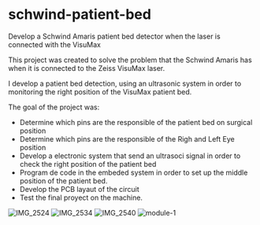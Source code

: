 # schwind-patient-bed
Develop a Schwind Amaris patient bed detector when the laser is connected with the VisuMax

This project was created to solve the problem that the Schwind Amaris has when it is connected to the Zeiss VisuMax laser.

I develop a patient bed detection, using an ultrasonic system in order to monitoring the right position of the VisuMax patient bed.

The goal of the project was:
- Determine which pins are the responsible of the patient bed on surgical position
- Determine which pins are the responsible of the Righ and Left Eye position
- Develop a electronic system that send an ultrasoci signal in order to check the right position of the patient bed
- Program de code in the embeded system in order to set up the middle position of the patient bed.
- Develop the PCB layaut of the circuit
- Test the final proyect on the machine.

![IMG_2524](https://user-images.githubusercontent.com/36426460/70100119-e0216300-1684-11ea-93b1-7a1b856b673f.jpg)
![IMG_2534](https://user-images.githubusercontent.com/36426460/70100396-b157bc80-1685-11ea-9991-5edbda8960bd.jpg)
![IMG_2540](https://user-images.githubusercontent.com/36426460/70100507-0a275500-1686-11ea-8b27-1028f203f911.jpg)
![module-1](https://user-images.githubusercontent.com/36426460/70100574-3ba02080-1686-11ea-972c-bb601cb8daf0.png)

